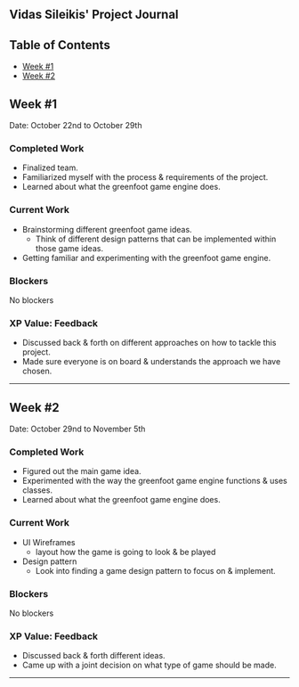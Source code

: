 ## Vidas Sileikis' Project Journal
## Table of Contents
- [Week #1](#week-1)
- [Week #2](#week-2)

## Week #1 
Date: October 22nd to October 29th
### Completed Work
- Finalized team.
- Familiarized myself with the process & requirements of the project.
- Learned about what the greenfoot game engine does.

### Current Work
- Brainstorming different greenfoot game ideas.
  - Think of different design patterns that can be implemented within those game ideas.
- Getting familiar and experimenting with the greenfoot game engine.

### Blockers
No blockers

### XP Value: Feedback
- Discussed back & forth on different approaches on how to tackle this project.
- Made sure everyone is on board & understands the approach we have chosen.

---


## Week #2 
Date: October 29nd to November 5th
### Completed Work
- Figured out the main game idea.
- Experimented with the way the greenfoot game engine functions & uses classes.
- Learned about what the greenfoot game engine does.

### Current Work
- UI Wireframes
  - layout how the game is going to look & be played
- Design pattern
  - Look into finding a game design pattern to focus on & implement.

### Blockers
No blockers

### XP Value: Feedback
- Discussed back & forth different ideas.
- Came up with a joint decision on what type of game should be made.

---

